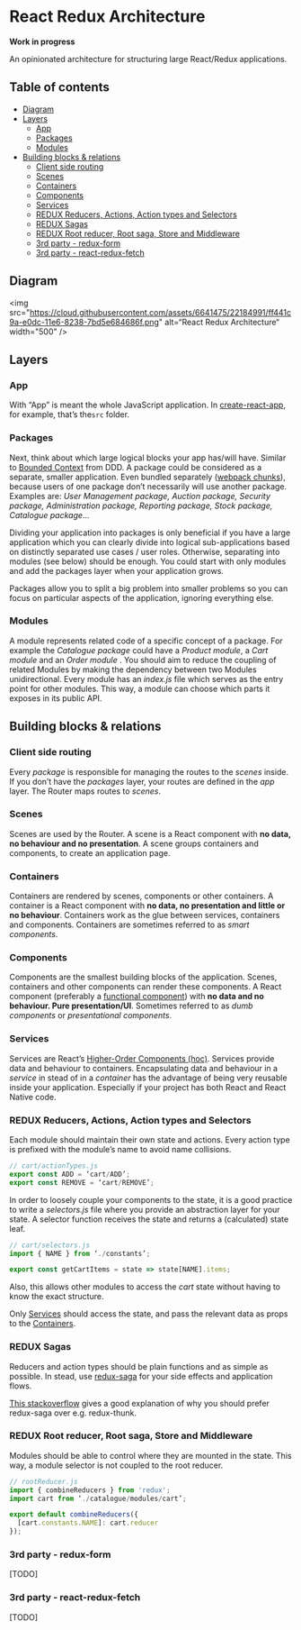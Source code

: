 # React Redux Architecture

**Work in progress**

An opinionated architecture for structuring large React/Redux applications.

## Table of contents
* [Diagram](#diagram)
* [Layers](#layers)
	- [App](#app)
	- [Packages](#packages)
	- [Modules](#modules)
* [Building blocks & relations](#building-blocks--relations)
	- [Client side routing](#client-side-routing)
	- [Scenes](#scenes)
	- [Containers](#containers)
 	- [Components](#components)
	- [Services](#services)
	- [REDUX Reducers, Actions, Action types and Selectors](#redux-reducers-actions-action-types-and-selectors)
	- [REDUX Sagas](#redux-sagas)
	- [REDUX Root reducer, Root saga, Store and Middleware](#redux-root-reducer-root-saga-store-and-middleware)
	- [3rd party - redux-form](#3rd-party---redux-form)
	- [3rd party - react-redux-fetch](#3rd-party---react-redux-fetch)

## Diagram
<img src="https://cloud.githubusercontent.com/assets/6641475/22184991/ff441c9a-e0dc-11e6-8238-7bd5e684686f.png" alt=“React Redux Architecture“ width="500" />

## Layers

### App
With “App” is meant the whole JavaScript application. In [create-react-app](https://github.com/facebookincubator/create-react-app), for example, that’s the`src` folder.

### Packages
Next, think about which large logical blocks your app has/will have. Similar to [Bounded Context](https://martinfowler.com/bliki/BoundedContext.html) from DDD. A package could be considered as a separate, smaller application. Even bundled separately ([webpack chunks](https://webpack.github.io/docs/code-splitting.html)), because users of one package don’t necessarily will use another package. Examples are: _User Management package, Auction package, Security package, Administration package, Reporting package, Stock package, Catalogue package_…

Dividing your application into packages is only beneficial if you have a large application which you can clearly divide into logical sub-applications based on distinctly separated use cases / user roles. Otherwise, separating into modules (see below) should be enough. You could start with only modules and add the packages layer when your application grows.

Packages allow you to split a big problem into smaller problems so you can focus on particular aspects of the application, ignoring everything else.

### Modules
A module represents related code of a specific concept of a package. For example the _Catalogue package_ could have a _Product module_, a _Cart module_ and an _Order module_ . 
You should aim to reduce the coupling of related Modules by making the dependency between two Modules unidirectional. 
Every module has an _index.js_ file which serves as the entry point for other modules. This way, a module can choose which parts it exposes in its public API.
 
## Building blocks & relations

### Client side routing
Every _package_ is responsible for managing the routes to the _scenes_ inside. If you don’t have the _packages_ layer, your routes are defined in the _app_ layer. 
The Router maps routes to _scenes_.

### Scenes
Scenes are used by the Router. A scene is a React component with **no data, no behaviour and no presentation**. A scene groups containers and components, to create an application page.

### Containers
Containers are rendered by scenes, components or other containers. A container is a React component with **no data, no presentation and little or no behaviour**. Containers work as the glue between services, containers and components. Containers are sometimes referred to as _smart components_.

### Components
Components are the smallest building blocks of the application. Scenes, containers and other components can render these components.
A React component (preferably a [functional component](https://facebook.github.io/react/docs/components-and-props.html#functional-and-class-components)) with **no data and no behaviour. Pure presentation/UI**. Sometimes referred to as _dumb components_ or _presentational components_.

### Services
Services are React’s [Higher-Order Components (hoc)](https://facebook.github.io/react/docs/higher-order-components.html). Services provide data and behaviour to containers. Encapsulating data and behaviour in a _service_ in stead of in a _container_ has the advantage of being very reusable inside your application. Especially if your project has both React and React Native code.

### REDUX Reducers, Actions, Action types and Selectors
Each module should maintain their own state and actions. Every action type is prefixed with the module’s name to avoid name collisions.

```js
// cart/actionTypes.js
export const ADD = ‘cart/ADD’;
export const REMOVE = ‘cart/REMOVE’;
``` 

In order to loosely couple your components to the state, it is a good practice to write a _selectors.js_ file where you provide an abstraction layer for your state. A selector function receives the state and returns a (calculated) state leaf.

```js
// cart/selectors.js
import { NAME } from ‘./constants’;

export const getCartItems = state => state[NAME].items;
```

Also, this allows other modules to access the _cart_ state without having to know the exact structure.

Only [Services](#services) should access the state, and pass the relevant data as props to the [Containers](#containers).

### REDUX Sagas
Reducers and action types should be plain functions and as simple as possible. In stead, use [redux-saga](https://github.com/redux-saga/redux-saga) for your side effects and application flows.

[This stackoverflow](http://stackoverflow.com/questions/34930735/pros-cons-of-using-redux-saga-with-es6-generators-vs-redux-thunk-with-es7-async/34933395#34933395) gives a good explanation of why you should prefer redux-saga over e.g. redux-thunk.

### REDUX Root reducer, Root saga, Store and Middleware
Modules should be able to control where they are mounted in the state. This way, a module selector is not coupled to the root reducer. 

```js
// rootReducer.js
import { combineReducers } from 'redux';
import cart from ‘./catalogue/modules/cart’;

export default combineReducers({
  [cart.constants.NAME]: cart.reducer
});
```

### 3rd party - redux-form
[TODO]

### 3rd party - react-redux-fetch
[TODO]